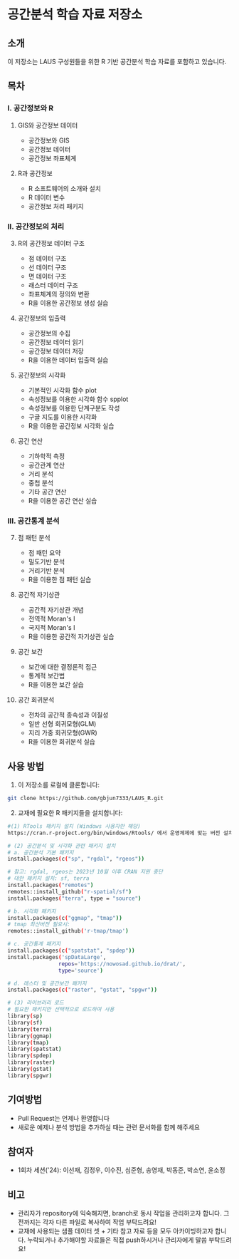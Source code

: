 # 공간분석 학습 자료 저장소

## 소개
이 저장소는 LAUS 구성원들을 위한 R 기반 공간분석 학습 자료를 포함하고 있습니다.

## 목차

### I. 공간정보와 R
1. GIS와 공간정보 데이터
   - 공간정보와 GIS
   - 공간정보 데이터
   - 공간정보 좌표체계

2. R과 공간정보
   - R 소프트웨어의 소개와 설치
   - R 데이터 변수
   - 공간정보 처리 패키지

### II. 공간정보의 처리
3. R의 공간정보 데이터 구조
   - 점 데이터 구조
   - 선 데이터 구조
   - 면 데이터 구조
   - 래스터 데이터 구조
   - 좌표체계의 정의와 변환
   - R을 이용한 공간정보 생성 실습

4. 공간정보의 입출력
   - 공간정보의 수집
   - 공간정보 데이터 읽기
   - 공간정보 데이터 저장
   - R을 이용한 데이터 입출력 실습

5. 공간정보의 시각화
   - 기본적인 시각화 함수 plot
   - 속성정보를 이용한 시각화 함수 spplot
   - 속성정보를 이용한 단계구분도 작성
   - 구글 지도를 이용한 시각화
   - R을 이용한 공간정보 시각화 실습

6. 공간 연산
   - 기하학적 측정
   - 공간관계 연산
   - 거리 분석
   - 중첩 분석
   - 기타 공간 연산
   - R을 이용한 공간 연산 실습

### III. 공간통계 분석
7. 점 패턴 분석
   - 점 패턴 요약
   - 밀도기반 분석
   - 거리기반 분석
   - R을 이용한 점 패턴 실습

8. 공간적 자기상관
   - 공간적 자기상관 개념
   - 전역적 Moran's I
   - 국지적 Moran's I
   - R을 이용한 공간적 자기상관 실습

9. 공간 보간
   - 보간에 대한 결정론적 접근
   - 통계적 보간법
   - R을 이용한 보간 실습

10. 공간 회귀분석
    - 전차의 공간적 종속성과 이질성
    - 일반 선형 회귀모형(GLM)
    - 지리 가중 회귀모형(GWR)
    - R을 이용한 회귀분석 실습

## 사용 방법
1. 이 저장소를 로컬에 클론합니다:
```bash
git clone https://github.com/gbjun7333/LAUS_R.git
```

2. 교재에 필요한 R 패키지들을 설치합니다:
```bash
#(1) RTools 패키지 설치 (Windows 사용자만 해당)
https://cran.r-project.org/bin/windows/Rtools/ 에서 운영체제에 맞는 버전 설치

# (2) 공간분석 및 시각화 관련 패키지 설치
# a. 공간분석 기본 패키지
install.packages(c("sp", "rgdal", "rgeos"))

# 참고: rgdal, rgeos는 2023년 10월 이후 CRAN 지원 중단
# 대안 패키지 설치: sf, terra
install.packages("remotes")
remotes::install_github("r-spatial/sf")
install.packages("terra", type = "source")

# b. 시각화 패키지
install.packages(c("ggmap", "tmap"))
# tmap 최신버전 필요시:
remotes::install_github('r-tmap/tmap')

# c. 공간통계 패키지
install.packages(c("spatstat", "spdep"))
install.packages('spDataLarge', 
                repos='https://nowosad.github.io/drat/', 
                type='source')

# d. 래스터 및 공간보간 패키지
install.packages(c("raster", "gstat", "spgwr"))

# (3) 라이브러리 로드
# 필요한 패키지만 선택적으로 로드하여 사용
library(sp)
library(sf)
library(terra)
library(ggmap)
library(tmap)
library(spatstat)
library(spdep)
library(raster)
library(gstat)
library(spgwr)
```

## 기여방법
- Pull Request는 언제나 환영합니다
- 새로운 예제나 분석 방법을 추가하실 때는 관련 문서화를 함께 해주세요

## 참여자
- 1회차 세션('24): 이선재, 김정우, 이수진, 심준형, 송영재, 박동준, 박소연, 윤소정

## 비고
- 관리자가 repository에 익숙해지면, branch로 동시 작업을 관리하고자 합니다. 그 전까지는 각자 다른 파일로 복사하여 작업 부탁드려요!
- 교재에 사용되는 샘플 데이터 셋 + 기타 참고 자료 등을 모두 아카이빙하고자 합니다. 누락되거나 추가해야할 자료들은 직접 push하시거나 관리자에게 말씀 부탁드려요!

